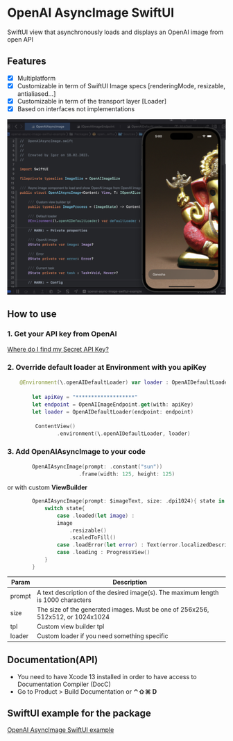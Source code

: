 # OpenAI AsyncImage SwiftUI

SwiftUI view that asynchronously loads and displays an OpenAI image from open API

## Features
- [x] Multiplatform
- [x] Customizable in term of SwiftUI Image specs [renderingMode, resizable,  antialiased...]
- [x] Customizable in term of the transport layer [Loader]
- [x] Based on interfaces not implementations

 ![OpenAI AsyncImage SwiftUI](https://github.com/The-Igor/openai-async-image-swiftui/blob/main/image/ganesha.png) 

## How to use

### 1. Get your API key from OpenAI
[Where do I find my Secret API Key?](https://help.openai.com/en/articles/4936850-where-do-i-find-my-secret-api-key)


### 2. Override default loader at Environment with you apiKey
```swift
    @Environment(\.openAIDefaultLoader) var loader : OpenAIDefaultLoader
    
        let apiKey = "*******************"
        let endpoint = OpenAIImageEndpoint.get(with: apiKey)
        let loader = OpenAIDefaultLoader(endpoint: endpoint)
        
         ContentView()
                .environment(\.openAIDefaultLoader, loader)
```

### 3. Add **OpenAIAsyncImage** to your code

```swift
        OpenAIAsyncImage(prompt: .constant("sun"))
                       .frame(width: 125, height: 125)
```
or with custom **ViewBuilder**

```swift
        OpenAIAsyncImage(prompt: $imageText, size: .dpi1024){ state in
            switch state{
                case .loaded(let image) :
                image
                    .resizable()
                    .scaledToFill()
                case .loadError(let error) : Text(error.localizedDescription)
                case .loading : ProgressView()
            }
        }
```

| Param | Description |
| --- | --- |
| prompt | A text description of the desired image(s). The maximum length is 1000 characters |
| size | The size of the generated images. Must be one of 256x256, 512x512, or 1024x1024 |
| tpl | Custom view builder tpl |
| loader | Custom loader if you need something specific|


## Documentation(API)
- You need to have Xcode 13 installed in order to have access to Documentation Compiler (DocC)
- Go to Product > Build Documentation or **⌃⇧⌘ D**

## SwiftUI example for the package

[OpenAI AsyncImage SwiftUI example](https://github.com/The-Igor/openai-async-image-swiftui-example)
